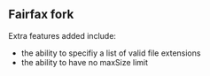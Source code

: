 ## Fairfax fork

Extra features added include:

* the ability to specifiy a list of valid file extensions
* the ability to have no maxSize limit
